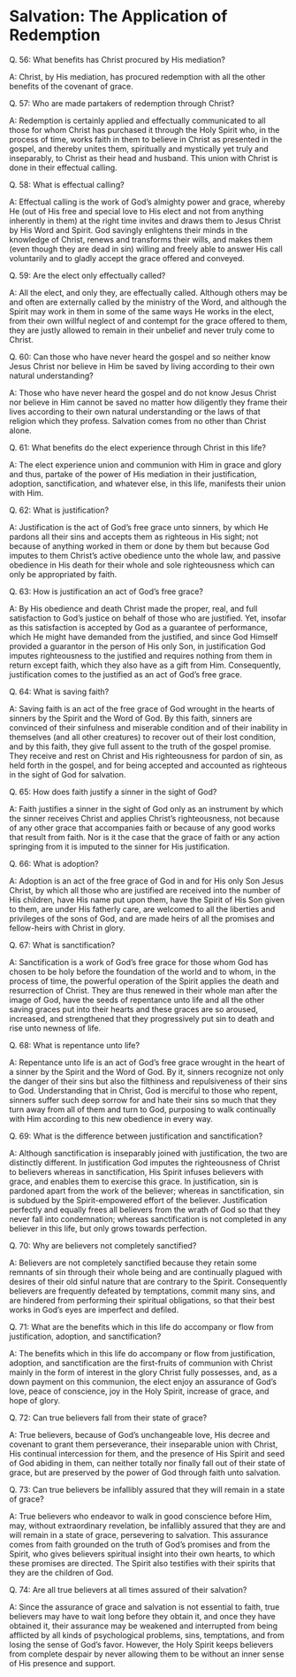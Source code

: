 # Salvation: The Application of Redemption

Q. 56: What benefits has Christ procured by His mediation?

A: Christ, by His mediation, has procured redemption with all the other benefits of the covenant of grace.

Q. 57: Who are made partakers of redemption through Christ?

A: Redemption is certainly applied and effectually communicated to all those for whom Christ has purchased it through the Holy Spirit who, in the process of time, works faith in them to believe in Christ as presented in the gospel, and thereby unites them, spiritually and mystically yet truly and inseparably, to Christ as their head and husband. This union with Christ is done in their effectual calling.

Q. 58: What is effectual calling?

A: Effectual calling is the work of God’s almighty power and grace, whereby He (out of His free and special love to His elect and not from anything inherently in them) at the right time invites and draws them to Jesus Christ by His Word and Spirit. God savingly enlightens their minds in the knowledge of Christ, renews and transforms their wills, and makes them (even though they are dead in sin) willing and freely able to answer His call voluntarily and to gladly accept the grace offered and conveyed.

Q. 59: Are the elect only effectually called?

A: All the elect, and only they, are effectually called. Although others may be and often are externally called by the ministry of the Word, and although the Spirit may work in them in some of the same ways He works in the elect, from their own willful neglect of and contempt for the grace offered to them, they are justly allowed to remain in their unbelief and never truly come to Christ.

Q. 60: Can those who have never heard the gospel and so neither know Jesus Christ nor believe in Him be saved by living according to their own natural understanding?

A: Those who have never heard the gospel and do not know Jesus Christ nor believe in Him cannot be saved no matter how diligently they frame their lives according to their own natural understanding or the laws of that religion which they profess. Salvation comes from no other than Christ alone.

Q. 61: What benefits do the elect experience through Christ in this life?

A: The elect experience union and communion with Him in grace and glory and thus, partake of the power of His mediation in their justification, adoption, sanctification, and whatever else, in this life, manifests their union with Him.

Q. 62: What is justification?

A: Justification is the act of God’s free grace unto sinners, by which He pardons all their sins and accepts them as righteous in His sight; not because of anything worked in them or done by them but because God imputes to them Christ’s active obedience unto the whole law, and passive obedience in His death for their whole and sole righteousness which can only be appropriated by faith.

Q. 63: How is justification an act of God’s free grace?

A: By His obedience and death Christ made the proper, real, and full satisfaction to God’s justice on behalf of those who are justified. Yet, insofar as this satisfaction is accepted by God as a guarantee of performance, which He might have demanded from the justified, and since God Himself provided a guarantor in the person of His only Son, in justification God imputes righteousness to the justified and requires nothing from them in return except faith, which they also have as a gift from Him. Consequently, justification comes to the justified as an act of God’s free grace.

Q. 64: What is saving faith?

A: Saving faith is an act of the free grace of God wrought in the hearts of sinners by the Spirit and the Word of God. By this faith, sinners are convinced of their sinfulness and miserable condition and of their inability in themselves (and all other creatures) to recover out of their lost condition, and by this faith, they give full assent to the truth of the gospel promise. They receive and rest on Christ and His righteousness for pardon of sin, as held forth in the gospel, and for being accepted and accounted as righteous in the sight of God for salvation.

Q. 65: How does faith justify a sinner in the sight of God?

A: Faith justifies a sinner in the sight of God only as an instrument by which the sinner receives Christ and applies Christ’s righteousness, not because of any other grace that accompanies faith or because of any good works that result from faith. Nor is it the case that the grace of faith or any action springing from it is imputed to the sinner for His justification.

Q. 66: What is adoption?

A: Adoption is an act of the free grace of God in and for His only Son Jesus Christ, by which all those who are justified are received into the number of His children, have His name put upon them, have the Spirit of His Son given to them, are under His fatherly care, are welcomed to all the liberties and privileges of the sons of God, and are made heirs of all the promises and fellow-heirs with Christ in glory.

Q. 67: What is sanctification?

A: Sanctification is a work of God’s free grace for those whom God has chosen to be holy before the foundation of the world and to whom, in the process of time, the powerful operation of the Spirit applies the death and resurrection of Christ. They are thus renewed in their whole man after the image of God, have the seeds of repentance unto life and all the other saving graces put into their hearts and these graces are so aroused, increased, and strengthened that they progressively put sin to death and rise unto newness of life.

Q. 68: What is repentance unto life?

A: Repentance unto life is an act of God’s free grace wrought in the heart of a sinner by the Spirit and the Word of God. By it, sinners recognize not only the danger of their sins but also the filthiness and repulsiveness of their sins to God. Understanding that in Christ, God is merciful to those who repent, sinners suffer such deep sorrow for and hate their sins so much that they turn away from all of them and turn to God, purposing to walk continually with Him according to this new obedience in every way.

Q. 69: What is the difference between justification and sanctification?

A: Although sanctification is inseparably joined with justification, the two are distinctly different. In justification God imputes the righteousness of Christ to believers whereas in sanctification, His Spirit infuses believers with grace, and enables them to exercise this grace. In justification, sin is pardoned apart from the work of the believer; whereas in sanctification, sin is subdued by the Spirit-empowered effort of the believer. Justification perfectly and equally frees all believers from the wrath of God so that they never fall into condemnation; whereas sanctification is not completed in any believer in this life, but only grows towards perfection.

Q. 70: Why are believers not completely sanctified?

A: Believers are not completely sanctified because they retain some remnants of sin through their whole being and are continually plagued with desires of their old sinful nature that are contrary to the Spirit. Consequently believers are frequently defeated by temptations, commit many sins, and are hindered from performing their spiritual obligations, so that their best works in God’s eyes are imperfect and defiled.

Q. 71: What are the benefits which in this life do accompany or flow from justification, adoption, and sanctification?

A: The benefits which in this life do accompany or flow from justification, adoption, and sanctification are the first-fruits of communion with Christ mainly in the form of interest in the glory Christ fully possesses, and, as a down payment on this communion, the elect enjoy an assurance of God’s love, peace of conscience, joy in the Holy Spirit, increase of grace, and hope of glory.

Q. 72: Can true believers fall from their state of grace?

A: True believers, because of God’s unchangeable love, His decree and covenant to grant them perseverance, their inseparable union with Christ, His continual intercession for them, and the presence of His Spirit and seed of God abiding in them, can neither totally nor finally fall out of their state of grace, but are preserved by the power of God through faith unto salvation.

Q. 73: Can true believers be infallibly assured that they will remain in a state of grace?

A: True believers who endeavor to walk in good conscience before Him, may, without extraordinary revelation, be infallibly assured that they are and will remain in a state of grace, persevering to salvation. This assurance comes from faith grounded on the truth of God’s promises and from the Spirit, who gives believers spiritual insight into their own hearts, to which these promises are directed. The Spirit also testifies with their spirits that they are the children of God.

Q. 74: Are all true believers at all times assured of their salvation?

A: Since the assurance of grace and salvation is not essential to faith, true believers may have to wait long before they obtain it, and once they have obtained it, their assurance may be weakened and interrupted from being afflicted by all kinds of psychological problems, sins, temptations, and from losing the sense of God’s favor. However, the Holy Spirit keeps believers from complete despair by never allowing them to be without an inner sense of His presence and support.
